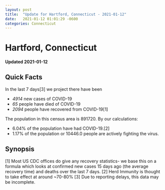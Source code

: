 ```yaml
---
layout: post
title:  "Update for Hartford, Connecticut - 2021-01-12"
date:   2021-01-12 01:01:29 -0600
categories: Connecticut
---
```


# Hartford, Connecticut
#### Updated 2021-01-12

## Quick Facts

In the last 7 days[3] we project there have been
- *4914* new cases of COVID-19
- *65* people have died of COVID-19
- *2094* people have recovered from COVID-19[1]

The population in this census area is 891720. By our calculations:
- 6.04% of the population have had COVID-19.[2]
- 1.17% of the population or 10446.0 people are actively fighting the virus.

## Synopsis




[1] Most US CDC offices do give any recovery statistics- we base this on a formula which looks at confirmed new cases
15 days ago (the average recovery time) and deaths over the last 7 days.
[2] Herd Immunity is thought to take effect at around ~70-80%
[3] Due to reporting delays, this data may be incomplete. 
    